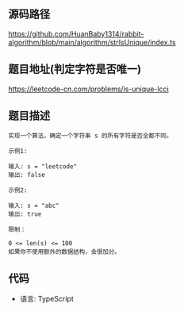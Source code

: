 ## 源码路径

https://github.com/HuanBaby1314/rabbit-algorithm/blob/main/algorithm/strIsUnique/index.ts

## 题目地址(判定字符是否唯一)

https://leetcode-cn.com/problems/is-unique-lcci

## 题目描述

```
实现一个算法，确定一个字符串 s 的所有字符是否全都不同。

示例1:

输入: s = "leetcode"
输出: false

示例2:

输入: s = "abc"
输出: true

限制：

0 <= len(s) <= 100
如果你不使用额外的数据结构，会很加分。
```

## 代码

- 语言: TypeScript

```typescript

```
